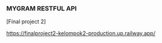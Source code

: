 ### MYGRAM RESTFUL API

[Final project 2]

https://finalproject2-kelompok2-production.up.railway.app/
